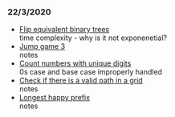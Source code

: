 ### 22/3/2020
- [Flip equivalent binary trees](https://leetcode.com/problems/flip-equivalent-binary-trees/)  
   time complexity - why is it not exponenetial?
- [Jump game 3](https://leetcode.com/problems/jump-game-iii/)  
   notes
- [Count numbers with unique digits](https://leetcode.com/problems/count-numbers-with-unique-digits/)  
   0s case and base case improperly handled
- [Check if there is a valid path in a grid](https://leetcode.com/problems/check-if-there-is-a-valid-path-in-a-grid/)  
   notes
- [Longest happy prefix](https://leetcode.com/problems/longest-happy-prefix/)  
   notes
